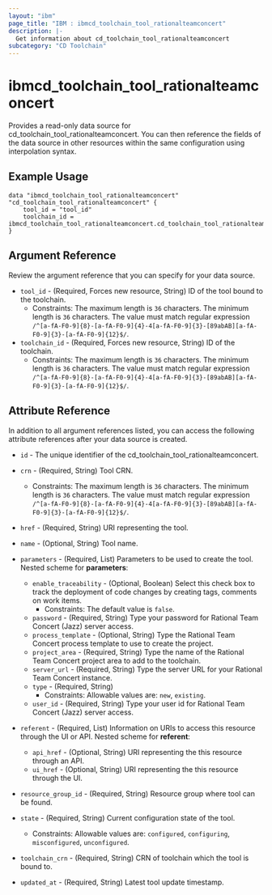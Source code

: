 ```yaml
---
layout: "ibm"
page_title: "IBM : ibmcd_toolchain_tool_rationalteamconcert"
description: |-
  Get information about cd_toolchain_tool_rationalteamconcert
subcategory: "CD Toolchain"
---
```


# ibmcd_toolchain_tool_rationalteamconcert

Provides a read-only data source for cd_toolchain_tool_rationalteamconcert. You can then reference the fields of the data source in other resources within the same configuration using interpolation syntax.

## Example Usage

```hcl
data "ibmcd_toolchain_tool_rationalteamconcert" "cd_toolchain_tool_rationalteamconcert" {
	tool_id = "tool_id"
	toolchain_id = ibmcd_toolchain_tool_rationalteamconcert.cd_toolchain_tool_rationalteamconcert.toolchain_id
}
```

## Argument Reference

Review the argument reference that you can specify for your data source.

* `tool_id` - (Required, Forces new resource, String) ID of the tool bound to the toolchain.
  * Constraints: The maximum length is `36` characters. The minimum length is `36` characters. The value must match regular expression `/^[a-fA-F0-9]{8}-[a-fA-F0-9]{4}-4[a-fA-F0-9]{3}-[89abAB][a-fA-F0-9]{3}-[a-fA-F0-9]{12}$/`.
* `toolchain_id` - (Required, Forces new resource, String) ID of the toolchain.
  * Constraints: The maximum length is `36` characters. The minimum length is `36` characters. The value must match regular expression `/^[a-fA-F0-9]{8}-[a-fA-F0-9]{4}-4[a-fA-F0-9]{3}-[89abAB][a-fA-F0-9]{3}-[a-fA-F0-9]{12}$/`.

## Attribute Reference

In addition to all argument references listed, you can access the following attribute references after your data source is created.

* `id` - The unique identifier of the cd_toolchain_tool_rationalteamconcert.
* `crn` - (Required, String) Tool CRN.

  * Constraints: The maximum length is `36` characters. The minimum length is `36` characters. The value must match regular expression `/^[a-fA-F0-9]{8}-[a-fA-F0-9]{4}-4[a-fA-F0-9]{3}-[89abAB][a-fA-F0-9]{3}-[a-fA-F0-9]{12}$/`.

* `href` - (Required, String) URI representing the tool.

* `name` - (Optional, String) Tool name.

* `parameters` - (Required, List) Parameters to be used to create the tool.
Nested scheme for **parameters**:
	* `enable_traceability` - (Optional, Boolean) Select this check box to track the deployment of code changes by creating tags, comments on work items.
	  * Constraints: The default value is `false`.
	* `password` - (Required, String) Type your password for Rational Team Concert (Jazz) server access.
	* `process_template` - (Optional, String) Type the Rational Team Concert process template to use to create the project.
	* `project_area` - (Required, String) Type the name of the Rational Team Concert project area to add to the toolchain.
	* `server_url` - (Required, String) Type the server URL for your Rational Team Concert instance.
	* `type` - (Required, String)
	  * Constraints: Allowable values are: `new`, `existing`.
	* `user_id` - (Required, String) Type your user id for Rational Team Concert (Jazz) server access.

* `referent` - (Required, List) Information on URIs to access this resource through the UI or API.
Nested scheme for **referent**:
	* `api_href` - (Optional, String) URI representing the this resource through an API.
	* `ui_href` - (Optional, String) URI representing the this resource through the UI.

* `resource_group_id` - (Required, String) Resource group where tool can be found.

* `state` - (Required, String) Current configuration state of the tool.
  * Constraints: Allowable values are: `configured`, `configuring`, `misconfigured`, `unconfigured`.

* `toolchain_crn` - (Required, String) CRN of toolchain which the tool is bound to.

* `updated_at` - (Required, String) Latest tool update timestamp.

